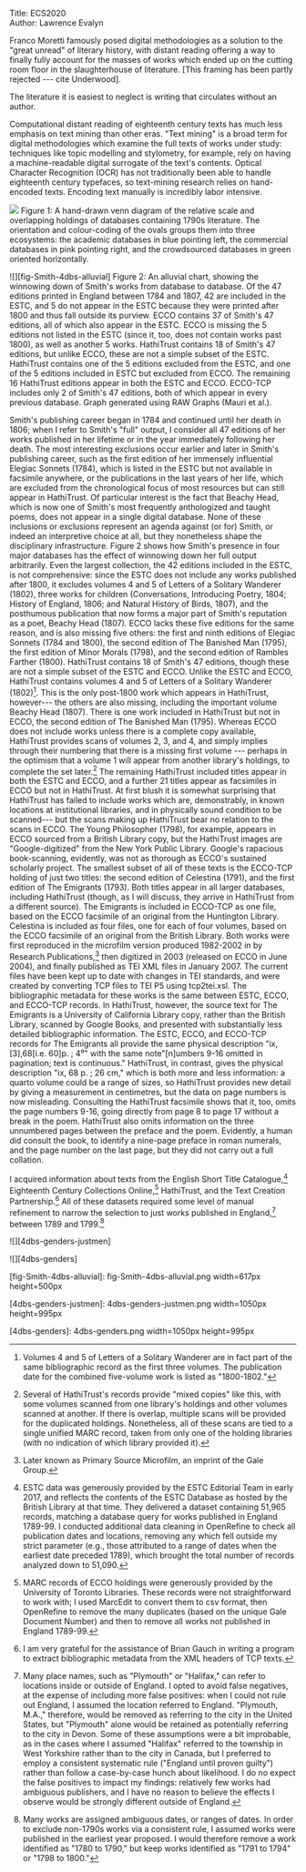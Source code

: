 Title: ECS2020  
Author: Lawrence Evalyn

Franco Moretti famously posed digital methodologies as a solution to the "great unread" of literary history, with distant reading offering a way to finally fully account for the masses of works which ended up on the cutting room floor in the slaughterhouse of literature. [This framing has been partly rejected --- cite Underwood]. 

The literature it is easiest to neglect is writing that circulates without an author.

Computational distant reading of eighteenth century texts has much less emphasis on text mining than other eras. "Text mining" is a broad term for digital methodologies which examine the full texts of works under study: techniques like topic modelling and stylometry, for example, rely on having a machine-readable digital surrogate of the text's contents. Optical Character Recognition (OCR) has not traditionally been able to handle eighteenth century typefaces, so text-mining research relies on hand-encoded texts. Encoding text manually is incredibly labor intensive. 

![][fig-databases-venn]
Figure 1: A hand-drawn venn diagram of the relative scale and overlapping holdings of databases containing 1790s literature. The orientation and colour-coding of the ovals groups them into three ecosystems: the academic databases in blue pointing left, the commercial databases in pink pointing right, and the crowdsourced databases in green oriented horizontally.

![][fig-Smith-4dbs-alluvial]
Figure 2: An alluvial chart, showing the winnowing down of Smith's works from database to database. Of the 47 editions printed in England between 1784 and 1807, 42 are included in the ESTC, and 5 do not appear in the ESTC because they were printed after 1800 and thus fall outside its purview. ECCO contains 37 of Smith's 47 editions, all of which also appear in the ESTC. ECCO is missing the 5 editions not listed in the ESTC (since it, too, does not contain works past 1800), as well as another 5 works. HathiTrust contains 18 of Smith's 47 editions, but unlike ECCO, these are not a simple subset of the ESTC. HathiTrust contains one of the 5 editions excluded from the ESTC, and one of the 5 editions included in ESTC but excluded from ECCO. The remaining 16 HathiTrust editions appear in both the ESTC and ECCO. ECCO-TCP includes only 2 of Smith's 47 editions, both of which appear in every previous database. Graph generated using RAW Graphs (Mauri et al.).

Smith's publishing career began in 1784 and continued until her death in 1806; when I refer to Smith's "full" output, I consider all 47 editions of her works published in her lifetime or in the year immediately following her death. The most interesting exclusions occur earlier and later in Smith's publishing career, such as the first edition of her immensely influential Elegiac Sonnets (1784), which is listed in the ESTC but not available in facsimile anywhere, or the publications in the last years of her life, which are excluded from the chronological focus of most resources but can still appear in HathiTrust. Of particular interest is the fact that Beachy Head, which is now one of Smith's most frequently anthologized and taught poems, does not appear in a single digital database. None of these inclusions or exclusions represent an agenda against (or for) Smith, or indeed an interpretive choice at all, but they nonetheless shape the disciplinary infrastructure.
Figure 2 shows how Smith's presence in four major databases has the effect of winnowing down her full output arbitrarily. Even the largest collection, the 42 editions included in the ESTC, is not comprehensive: since the ESTC does not include any works published after 1800, it excludes volumes 4 and 5 of Letters of a Solitary Wanderer (1802), three works for children (Conversations, Introducing Poetry, 1804; History of England, 1806; and Natural History of Birds, 1807), and the posthumous publication that now forms a major part of Smith's reputation as a poet, Beachy Head (1807). ECCO lacks these five editions for the same reason, and is also missing five others: the first and ninth editions of Elegiac Sonnets (1784 and 1800), the second edition of The Banished Man (1795), the first edition of Minor Morals (1798), and the second edition of Rambles Farther (1800).
HathiTrust contains 18 of Smith's 47 editions, though these are not a simple subset of the ESTC and ECCO. Unlike the ESTC and ECCO, HathiTrust contains volumes 4 and 5 of Letters of a Solitary Wanderer (1802)[^cf1]. This is the only post-1800 work which appears in HathiTrust, however--- the others are also missing, including the important volume Beachy Head (1807). There is one work included in HathiTrust but not in ECCO, the second edition of The Banished Man (1795). Whereas ECCO does not include works unless there is a complete copy available, HathiTrust provides scans of volumes 2, 3, and 4, and simply implies through their numbering that there is a missing first volume --- perhaps in the optimism that a volume 1 will appear from another library's holdings, to complete the set later.[^cf2] The remaining HathiTrust included titles appear in both the ESTC and ECCO, and a further 21 titles appear as facsimiles in ECCO but not in HathiTrust. At first blush it is somewhat surprising that HathiTrust has failed to include works which are, demonstrably, in known locations at institutional libraries, and in physically sound condition to be scanned--- but the scans making up HathiTrust bear no relation to the scans in ECCO. The Young Philosopher (1798), for example, appears in ECCO sourced from a British Library copy, but the HathiTrust images are "Google-digitized" from the New York Public Library. Google's rapacious book-scanning, evidently, was not as thorough as ECCO's sustained scholarly project.
The smallest subset of all of these texts is the ECCO-TCP holding of just two titles: the second edition of Celestina (1791), and the first edition of The Emigrants (1793). Both titles appear in all larger databases, including HathiTrust (though, as I will discuss, they arrive in HathiTrust from a different source). The Emigrants is included in ECCO-TCP as one file, based on the ECCO facsimile of an original from the Huntington Library. Celestina is included as four files, one for each of four volumes, based on the ECCO facsimile of an original from the British Library. Both works were first reproduced in the microfilm version produced 1982-2002 in by Research Publications,[^cf3] then digitized in 2003 (released on ECCO in June 2004), and finally published as TEI XML files in January 2007. The current files have been kept up to date with changes in TEI standards, and were created by converting TCP files to TEI P5 using tcp2tei.xsl. The bibliographic metadata for these works is the same between ESTC, ECCO, and ECCO-TCP records. In HathiTrust, however, the source text for The Emigrants is a University of California Library copy, rather than the British Library, scanned by Google Books, and presented with substantially less detailed bibliographic information. The ESTC, ECCO, and ECCO-TCP records for The Emigrants all provide the same physical description "ix,[3],68[i.e. 60]p. ; 4⁰" with the same note"[n]umbers 9-16 omitted in pagination; text is continuous." HathiTrust, in contrast, gives the physical description "ix, 68 p. ; 26 cm," which is both more and less information: a quarto volume could be a range of sizes, so HathiTrust provides new detail by giving a measurement in centimetres, but the data on page numbers is now misleading. Consulting the HathiTrust facsimile shows that it, too, omits the page numbers 9-16, going directly from page 8 to page 17 without a break in the poem. HathiTrust also omits information on the three unnumbered pages between the preface and the poem. Evidently, a human did consult the book, to identify a nine-page preface in roman numerals, and the page number on the last page, but they did not carry out a full collation.

I acquired information about texts from the English Short Title Catalogue,[^cf4] Eighteenth Century Collections Online,[^cf5] HathiTrust, and the Text Creation Partnership.[^cf6] All of these datasets required some level of manual refinement to narrow the selection to just works published in England,[^cf7] between 1789 and 1799.[^cf8]

![][4dbs-genders-justmen]

![][4dbs-genders]

[fig-databases-venn]: fig-databases-venn.png

[fig-Smith-4dbs-alluvial]: fig-Smith-4dbs-alluvial.png width=617px height=500px

[4dbs-genders-justmen]: 4dbs-genders-justmen.png width=1050px height=995px

[4dbs-genders]: 4dbs-genders.png width=1050px height=995px

[^cf1]: Volumes 4 and 5 of Letters of a Solitary Wanderer are in fact part of the same bibliographic record as the first three volumes. The publication date for the combined five-volume work is listed as "1800-1802."

[^cf2]: Several of HathiTrust's records provide "mixed copies" like this, with some volumes scanned from one library's holdings and other volumes scanned at another. If there is overlap, multiple scans will be provided for the duplicated holdings. Nonetheless, all of these scans are tied to a single unified MARC record, taken from only one of the holding libraries (with no indication of which library provided it).

[^cf3]: Later known as Primary Source Microfilm, an imprint of the Gale Group.

[^cf4]: ESTC data was generously provided by the ESTC Editorial Team in early 2017, and reflects the contents of the ESTC Database as hosted by the British Library at that time. They delivered a dataset containing 51,965 records, matching a database query for works published in England 1789-99. I conducted additional data cleaning in OpenRefine to check all publication dates and locations, removing any which fell outside my strict parameter (e.g., those attributed to a range of dates when the earliest date preceded 1789), which brought the total number of records analyzed down to 51,090.

[^cf5]: MARC records of ECCO holdings were generously provided by the University of Toronto Libraries. These records were not straightforward to work with; I used MarcEdit to convert them to csv format, then OpenRefine to remove the many duplicates (based on the unique Gale Document Number) and then to remove all works not published in England 1789-99.

[^cf6]: I am very grateful for the assistance of Brian Gauch in writing a program to extract bibliographic metadata from the XML headers of TCP texts.

[^cf7]: Many place names, such as "Plymouth" or "Halifax," can refer to locations inside or outside of England. I opted to avoid false negatives, at the expense of including more false positives: when I could not rule out England, I assumed the location referred to England. "Plymouth, M.A.," therefore, would be removed as referring to the city in the United States, but "Plymouth" alone would be retained as potentially referring to the city in Devon. Some of these assumptions were a bit improbable, as in the cases where I assumed "Halifax" referred to the township in West Yorkshire rather than to the city in Canada, but I preferred to employ a consistent systematic rule ("England until proven guilty") rather than follow a case-by-case hunch about likelihood. I do no expect the false positives to impact my findings: relatively few works had ambiguous publishers, and I have no reason to believe the effects I observe would be strongly different outside of England.

[^cf8]: Many works are assigned ambiguous dates, or ranges of dates. In order to exclude non-1790s works via a consistent rule, I assumed works were published in the earliest year proposed. I would therefore remove a work identified as "1780 to 1790," but keep works identified as "1791 to 1794" or "1798 to 1800."
